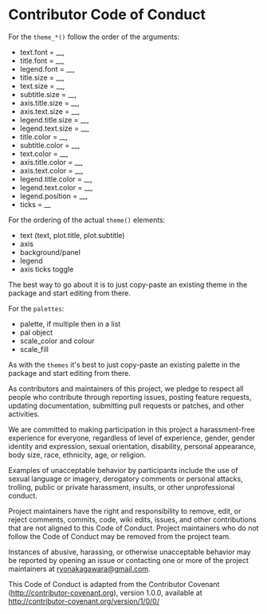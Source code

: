 # Contributor Code of Conduct

For the `theme_*()` follow the order of the arguments:

* text.font = __,
* title.font = __,
*  legend.font = __,
*  title.size = __,
*  text.size = __,
*  subtitle.size = __,
*  axis.title.size = __,
*  axis.text.size = __,
*  legend.title.size = __,
*  legend.text.size = __,
*  title.color = __,
*  subtitle.color = __,
*  text.color = __,
*  axis.title.color = __,
*  axis.text.color = __,
*  legend.title.color = __,
*  legend.text.color = __,
*  legend.position = __,
*  ticks = __

For the ordering of the actual `theme()` elements: 
* text (text, plot.title, plot.subtitle)
* axis 
* background/panel
* legend
* axis ticks toggle

The best way to go about it is to just copy-paste an existing theme in the package and start editing from there.

For the `palettes`:
* palette, if multiple then in a list
* pal object
* scale_color and colour
* scale_fill

As with the `themes` it's best to just copy-paste an existing palette in the package and start editing from there.

As contributors and maintainers of this project, we pledge to respect all people who 
contribute through reporting issues, posting feature requests, updating documentation,
submitting pull requests or patches, and other activities.

We are committed to making participation in this project a harassment-free experience for
everyone, regardless of level of experience, gender, gender identity and expression,
sexual orientation, disability, personal appearance, body size, race, ethnicity, age, or religion.

Examples of unacceptable behavior by participants include the use of sexual language or
imagery, derogatory comments or personal attacks, trolling, public or private harassment,
insults, or other unprofessional conduct.

Project maintainers have the right and responsibility to remove, edit, or reject comments,
commits, code, wiki edits, issues, and other contributions that are not aligned to this 
Code of Conduct. Project maintainers who do not follow the Code of Conduct may be removed 
from the project team.

Instances of abusive, harassing, or otherwise unacceptable behavior may be reported by 
opening an issue or contacting one or more of the project maintainers at ryonakagawara@gmail.com.

This Code of Conduct is adapted from the Contributor Covenant 
(http://contributor-covenant.org), version 1.0.0, available at 
http://contributor-covenant.org/version/1/0/0/
